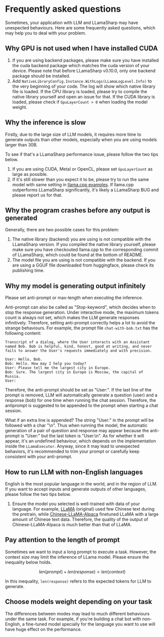 # Frequently asked questions

Sometimes, your application with LLM and LLamaSharp may have unexpected behaviours. Here are some frequently asked questions, which may help you to deal with your problem.

## Why GPU is not used when I have installed CUDA

1. If you are using backend packages, please make sure you have installed the cuda backend package which matches the cuda version of your device. Please note that before LLamaSharp v0.10.0, only one backend package should be installed.
2. Add `NativeLibraryConfig.Instance.WithLogs(LLamaLogLevel.Info)` to the very beginning of your code. The log will show which native library file is loaded. If the CPU library is loaded, please try to compile the native library yourself and open an issue for that. If the CUDA library is loaded, please check if `GpuLayerCount > 0` when loading the model weight.

## Why the inference is slow

Firstly, due to the large size of LLM models, it requires more time to generate outputs than other models, especially when you are using models larger than 30B.

To see if that's a LLamaSharp performance issue, please follow the two tips below.

1. If you are using CUDA, Metal or OpenCL, please set `GpuLayerCount` as large as possible.
2. If it's still slower than you expect it to be, please try to run the same model with same setting in [llama.cpp examples](https://github.com/ggerganov/llama.cpp/tree/master/examples). If llama.cpp outperforms LLamaSharp significantly, it's likely a LLamaSharp BUG and please report us for that.


## Why the program crashes before any output is generated

Generally, there are two possible cases for this problem:

1. The native library (backend) you are using is not compatible with the LLamaSharp version. If you compiled the native library yourself, please make sure you have checkouted llama.cpp to the corresponding commit of LLamaSharp, which could be found at the bottom of README.
2. The model file you are using is not compatible with the backend. If you are using a GGUF file downloaded from huggingface, please check its publishing time.


## Why my model is generating output infinitely

Please set anti-prompt or max-length when executing the inference.

Anti-prompt can also be called as "Stop-keyword", which decides when to stop the response generation. Under interactive mode, the maximum tokens count is always not set, which makes the LLM generate responses infinitively. Therefore, setting anti-prompt correctly helps a lot to avoid the strange behaviours. For example, the prompt file `chat-with-bob.txt` has the following content:

```
Transcript of a dialog, where the User interacts with an Assistant named Bob. Bob is helpful, kind, honest, good at writing, and never fails to answer the User's requests immediately and with precision.

User: Hello, Bob.
Bob: Hello. How may I help you today?
User: Please tell me the largest city in Europe.
Bob: Sure. The largest city in Europe is Moscow, the capital of Russia.
User:
```

Therefore, the anti-prompt should be set as "User:". If the last line of the prompt is removed, LLM will automatically generate a question (user) and a response (bob) for one time when running the chat session. Therefore, the antiprompt is suggested to be appended to the prompt when starting a chat session.

What if an extra line is appended? The string "User:" in the prompt will be followed with a char "\n". Thus when running the model, the automatic generation of a pair of question and response may appear because the anti-prompt is "User:" but the last token is "User:\n". As for whether it will appear, it's an undefined behaviour, which depends on the implementation inside the `LLamaExecutor`. Anyway, since it may lead to unexpected behaviors, it's recommended to trim your prompt or carefully keep consistent with your anti-prompt.
 
## How to run LLM with non-English languages

English is the most popular language in the world, and in the region of LLM. If you want to accept inputs and generate outputs of other languages, please follow the two tips below.

1. Ensure the model you selected is well-trained with data of your language. For example, [LLaMA](https://github.com/meta-llama/llama) (original) used few Chinese text during the pretrain, while [Chinese-LLaMA-Alpaca](https://github.com/ymcui/Chinese-LLaMA-Alpaca) finetuned LLaMA with a large amount of Chinese text data. Therefore, the quality of the output of Chinese-LLaMA-Alpaca is much better than that of LLaMA.

## Pay attention to the length of prompt

Sometimes we want to input a long prompt to execute a task. However, the context size may limit the inference of LLama model. Please ensure the inequality below holds.

$$ len(prompt) + len(response) < len(context) $$

In this inequality, `len(response)` refers to the expected tokens for LLM to generate.

## Choose models weight depending on your task

The differences between modes may lead to much different behaviours under the same task. For example, if you're building a chat bot with non-English, a fine-tuned model specially for the language you want to use will have huge effect on the performance.
